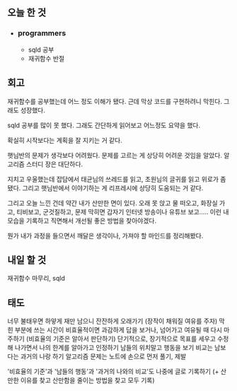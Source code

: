 ## 오늘 한 것
- ### programmers
  - sqld 공부
  - 재귀함수 반절
## 회고
재귀함수를 공부했는데 어느 정도 이해가 됐다. 근데 막상 코드를 구현하려니 막힌다. 그래도 성장했다.

sqld 공부를 많이 못 했다. 그래도 간단하게 읽어보고 어느정도 요약을 했다.

확실히 시작보다는 계획을 잘 지키는 거 같다.

햇님반의 문제가 생각보다 어려웠다. 문제를 고르는 게 상당히 어려운 것임을 알았다. 알고리즘 스터디 장은 대단하다.

지치고 우울했는데 잡담에서 태균님의 쓰레드를 읽고, 초원님의 글귀를 읽고 위로가 좀 됐다. 그리고 햇님반에서 이야기하는 게 리프레시에 상당히 도움되는 거 같다.

그리고 오늘 느낀 건데 약간 내가 산만한 면이 있다. 오래 못 앉고 물 떠오고, 화장실 가고, 티비보고, 군것질하고, 문제 막히면 갑자기 인터넷 방송이나 유튜브 보고..... 이런 내 모습을 기록하고 직면해서 개선될 좋은 방법을 찾아야겠다.

뭔가 내가 과정을 들으면서 깨달은 생각이나, 가져야 할 마인드를 정리해봤다.

## 내일 할 것
재귀함수 마무리, sqld

## 태도
너무 불태우면 하얗게 재만 남으니 잔잔하게 오래가기 (장작이 채워질 여유를 주자)
막힌 부분에 쓰는 시간이 비효율적이면 과감하게 답을 보거나, 넘어가고 여유될 때 다시 마주하기 (비효율의 기준은 알아서 판단하기)
단기적으로, 장기적으로 목표를 세우고 수정해 나가면서 나의 한계를 알아가고 인정하기
남들의 위치말고 행동을 보기
비교는 남보다는 과거의 나랑 하기
알고리즘 문제는 노트에 손으로 먼저 풀기, 제발

'비효율의 기준'과 '남들의 행동'과 '과거의 나와의 비교'도 나중에 글로 기록하기 (+ 산만한 이유를 찾고 산만함을 줄이는 방법을 찾고 모두 기록)